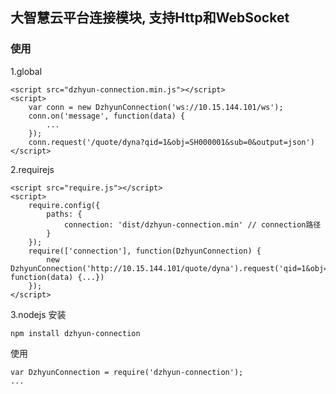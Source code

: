大智慧云平台连接模块, 支持Http和WebSocket
---

### 使用
1.global

    <script src="dzhyun-connection.min.js"></script>
    <script>
        var conn = new DzhyunConnection('ws://10.15.144.101/ws');
        conn.on('message', function(data) {
            ...
        });
        conn.request('/quote/dyna?qid=1&obj=SH000001&sub=0&output=json')
    </script>

2.requirejs

    <script src="require.js"></script>
    <script>
        require.config({
            paths: {
                connection: 'dist/dzhyun-connection.min' // connection路径
            }
        });
        require(['connection'], function(DzhyunConnection) {
            new DzhyunConnection('http://10.15.144.101/quote/dyna').request('qid=1&obj=SH000001&sub=0&output=json').on('message', function(data) {...})
        });
    </script>
    
3.nodejs
安装

    npm install dzhyun-connection

使用

    var DzhyunConnection = require('dzhyun-connection');
    ...
